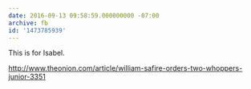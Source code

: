 ```yaml
---
date: 2016-09-13 09:58:59.000000000 -07:00
archive: fb
id: '1473785939'
---
```


This is for Isabel.

http://www.theonion.com/article/william-safire-orders-two-whoppers-junior-3351
